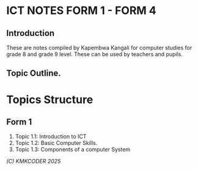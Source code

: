 # ICT NOTES FORM 1 - FORM 4
## Introduction
These are notes compiled by Kapembwa Kangali for computer studies for grade 8 and grade 9 level. These can be used by teachers and pupils.

## Topic Outline.

# Topics Structure
## Form 1
1. Topic 1.1: Introduction to ICT
2. Topic 1.2: Basic Computer Skills.
3. Topic 1.3: Components of a computer System

_(C) KMKCODER 2025_
